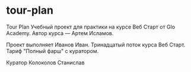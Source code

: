 # tour-plan

Tour Plan
Учебный проект для практики на курсе Веб Старт от Glo Academy. Автор курса — Артем Исламов.

Проект выполняет
Иванов Иван. Тринадцатый поток курса Веб Старт. Тариф "Полный фарш" с куратором.

Куратор
Колоколов Станислав
